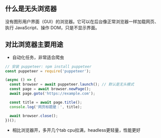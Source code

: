 ## 什么是无头浏览器
没有图形用户界面（GUI）的浏览器。它可以在后台像正常浏览器一样加载网页、执行 JavaScript、操作 DOM，只是不显示界面。

## 对比浏览器主要用途
- 自动化任务，非常适合爬虫
```javascript
// 安装 puppeteer: npm install puppeteer
const puppeteer = require('puppeteer');

(async () => {
  const browser = await puppeteer.launch(); // 默认是无头模式
  const page = await browser.newPage();
  await page.goto('https://example.com');

  const title = await page.title();
  console.log('网页标题是：', title);

  await browser.close();
})();

```
- 相比浏览器开，多开几个tab cpu拉满，headless更轻量，性能更好